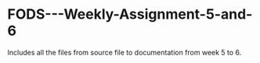 # FODS---Weekly-Assignment-5-and-6
Includes all the files from source file to documentation from week 5 to 6.
